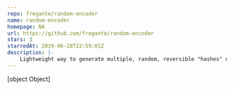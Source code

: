 ```yaml
---
repo: fregante/random-encoder
name: random-encoder
homepage: NA
url: https://github.com/fregante/random-encoder
stars: 3
starredAt: 2019-06-28T22:59:01Z
description: |-
    Lightweight way to generate multiple, random, reversible "hashes" or encoding
---
```


[object Object]
